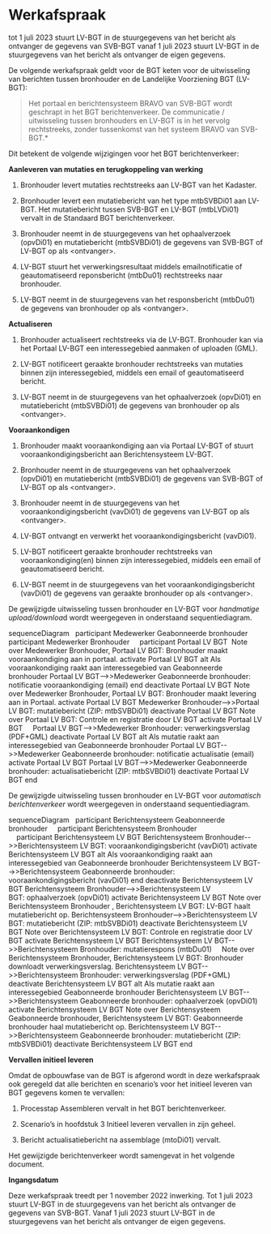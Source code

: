 Werkafspraak
============

tot 1 juli 2023 stuurt LV-BGT in de stuurgegevens van het bericht als ontvanger de gegevens van SVB-BGT
vanaf 1 juli 2023 stuurt LV-BGT in de stuurgegevens van het bericht als ontvanger de eigen gegevens.

De volgende werkafspraak geldt voor de BGT keten voor de uitwisseling van
berichten tussen bronhouder en de Landelijke Voorziening BGT (LV-BGT):

>   Het portaal en berichtensysteem BRAVO van SVB-BGT wordt geschrapt in het
>   BGT berichtenverkeer. De communicatie / uitwisseling tussen bronhouders en
>   LV-BGT is in het vervolg rechtstreeks, zonder tussenkomst van het systeem
>   BRAVO van SVB-BGT.*

Dit betekent de volgende wijzigingen voor het BGT berichtenverkeer:

**Aanleveren van mutaties en terugkoppeling van werking**

1.  Bronhouder levert mutaties rechtstreeks aan LV-BGT van het Kadaster.

2.  Bronhouder levert een mutatiebericht van het type mtbSVBDi01 aan LV-BGT. Het
    mutatiebericht tussen SVB-BGT en LV-BGT (mtbLVDi01) vervalt in de Standaard
    BGT berichtenverkeer.

3.  Bronhouder neemt in de stuurgegevens van het ophaalverzoek (opvDi01) en
    mutatiebericht (mtbSVBDi01) de gegevens van SVB-BGT of LV-BGT op als \<ontvanger\>.

4.  LV-BGT stuurt het verwerkingsresultaat middels emailnotificatie of
    geautomatiseerd reponsbericht (mtbDu01) rechtstreeks naar bronhouder.

5.  LV-BGT neemt in de stuurgegevens van het responsbericht (mtbDu01) de
    gegevens van bronhouder op als \<ontvanger\>.

**Actualiseren**

1.  Bronhouder actualiseert rechtstreeks via de LV-BGT. Bronhouder kan via het
    Portaal LV-BGT een interessegebied aanmaken of uploaden (GML).

2.  LV-BGT notificeert geraakte bronhouder rechtstreeks van mutaties binnen zijn
    interessegebied, middels een email of geautomatiseerd bericht.

3.  LV-BGT neemt in de stuurgegevens van het ophaalverzoek (opvDi01) en
    mutatiebericht (mtbSVBDi01) de gegevens van bronhouder op als \<ontvanger\>.

**Vooraankondigen**

1.  Bronhouder maakt vooraankondiging aan via Portaal LV-BGT of stuurt
    vooraankondigingsbericht aan Berichtensysteem LV-BGT.

2.  Bronhouder neemt in de stuurgegevens van het ophaalverzoek (opvDi01) en
    mutatiebericht (mtbSVBDi01) de gegevens van SVB-BGT of LV-BGT  op als \<ontvanger\>.

3.  Bronhouder neemt in de stuurgegevens van het vooraankondigingsbericht
    (vavDi01) de gegevens van LV-BGT op als \<ontvanger\>.

4.  LV-BGT ontvangt en verwerkt het vooraankondigingsbericht (vavDi01).

5.  LV-BGT notificeert geraakte bronhouder rechtstreeks van vooraankondiging(en)
    binnen zijn interessegebied, middels een email of geautomatiseerd bericht.

6.  LV-BGT neemt in de stuurgegevens van het vooraankondigingsbericht (vavDi01)
    de gegevens van geraakte bronhouder op als \<ontvanger\>.

De gewijzigde uitwisseling tussen bronhouder en LV-BGT voor *handmatige
upload/downloa*d wordt weergegeven in onderstaand sequentiediagram.

<div class="mermaid">
sequenceDiagram          
    participant Medewerker Geabonneerde  bronhouder    
    participant Medewerker Bronhouder  
    participant Portaal LV BGT    
    Note over Medewerker Bronhouder, Portaal LV BGT: Bronhouder maakt vooraankondiging aan in portaal.
    activate Portaal LV BGT
    alt Als vooraankondiging raakt aan interessegebied van Geabonneerde bronhouder    
    Portaal LV BGT-->>Medewerker Geabonneerde  bronhouder: notificatie vooraankondiging (email)
    end
    deactivate Portaal LV BGT
    Note over Medewerker Bronhouder, Portaal LV BGT: Bronhouder maakt levering aan in Portaal.
    activate Portaal LV BGT
    Medewerker Bronhouder-->>Portaal LV BGT: mutatiebericht (ZIP: mtbSVBDi01)
    deactivate Portaal LV BGT   
    Note over Portaal LV BGT: Controle en registratie door LV BGT     
    activate Portaal LV BGT  
    Portaal LV BGT-->>Medewerker Bronhouder: verwerkingsverslag (PDF+GML)    
    deactivate Portaal LV BGT
    alt Als mutatie raakt aan interessegebied van Geabonneerde bronhouder
    Portaal LV BGT-->>Medewerker Geabonneerde  bronhouder: notificatie actualisatie (email)
    activate Portaal LV BGT
    Portaal LV BGT-->>Medewerker Geabonneerde  bronhouder: actualisatiebericht (ZIP: mtbSVBDi01)
    deactivate Portaal LV BGT
    end
</div>

De gewijzigde uitwisseling tussen bronhouder en LV-BGT voor *automatisch
berichtenverkeer* wordt weergegeven in onderstaand sequentiediagram.

<div class="mermaid">
sequenceDiagram          
    participant Berichtensysteem Geabonneerde bronhouder    
    participant Berichtensysteem Bronhouder  
    participant Berichtensysteem LV BGT    
    Berichtensysteem Bronhouder-->>Berichtensysteem LV BGT: vooraankondigingsbericht (vavDi01)
    activate Berichtensysteem LV BGT  
    alt Als vooraankondiging raakt aan interessegebied van Geabonneerde bronhouder  
    Berichtensysteem LV BGT-->>Berichtensysteem Geabonneerde bronhouder: vooraankondigingsbericht (vavDi01)
    end
    deactivate Berichtensysteem LV BGT    
    Berichtensysteem Bronhouder-->>Berichtensysteem LV BGT: ophaalverzoek (opvDi01)
    activate Berichtensysteem LV BGT
	Note over Berichtensysteem Bronhouder ,  Berichtensysteem LV BGT: LV-BGT haalt mutatiebericht op.
	Berichtensysteem Bronhouder-->>Berichtensysteem LV BGT: mutatiebericht (ZIP: mtbSVBDi01)  
    deactivate Berichtensysteem LV BGT   
	Note over Berichtensysteem LV BGT: Controle en registratie door LV BGT 
    activate Berichtensysteem LV BGT
    Berichtensysteem LV BGT-->>Berichtensysteem Bronhouder: mutatierespons (mtbDu01)	
    Note over Berichtensysteem Bronhouder,  Berichtensysteem LV BGT: Bronhouder downloadt verwerkingsverslag.
    Berichtensysteem LV BGT-->>Berichtensysteem Bronhouder: verwerkingsverslag (PDF+GML)	
    deactivate Berichtensysteem LV BGT
    alt Als mutatie raakt aan interessegebied Geabonneerde bronhouder
    Berichtensysteem LV BGT-->>Berichtensysteem Geabonneerde bronhouder: ophaalverzoek (opvDi01)
    activate Berichtensysteem LV BGT
    Note over Berichtensysteem Geabonneerde bronhouder, Berichtensysteem LV BGT: Geabonneerde bronhouder haal mutatiebericht op.
	Berichtensysteem LV BGT-->>Berichtensysteem Geabonneerde bronhouder: mutatiebericht (ZIP: mtbSVBDi01)	
    deactivate Berichtensysteem LV BGT
    end
</div>

**Vervallen initieel leveren**

Omdat de opbouwfase van de BGT is afgerond wordt in deze werkafspraak ook
geregeld dat alle berichten en scenario’s voor het initieel leveren van BGT
gegevens komen te vervallen:

1.  Processtap Assembleren vervalt in het BGT berichtenverkeer.

2.  Scenario’s in hoofdstuk 3 Initieel leveren vervallen in zijn geheel.

3.  Bericht actualisatiebericht na assemblage (mtoDi01) vervalt.

Het gewijzigde berichtenverkeer wordt samengevat in het volgende document.

**Ingangsdatum**

Deze werkafspraak treedt per 1 november 2022 inwerking.
Tot 1 juli 2023 stuurt LV-BGT in de stuurgegevens van het bericht als ontvanger de gegevens van SVB-BGT.
Vanaf 1 juli 2023 stuurt LV-BGT in de stuurgegevens van het bericht als ontvanger de eigen gegevens.

